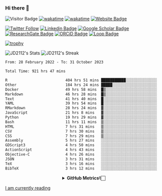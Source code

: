 ### Hi there 👋
![Visitor Badge](https://visitor-badge.laobi.icu/badge?page_id=JD2112.JD2112)
[![wakatime](https://github.com/JD2112/JD2112/actions/workflows/waka-readme.yml/badge.svg)](https://github.com/JD2112/JD2112/actions/workflows/waka-readme.yml)
[![wakatime](https://wakatime.com/badge/user/fe95275f-909a-4147-a45d-624981173898.svg)](https://wakatime.com/@fe95275f-909a-4147-a45d-624981173898)
[![Website Badge](https://img.shields.io/badge/website-informational?style=flat-square)](http://jyotirmoydas.netlify.app)

[![Twitter Follow](https://img.shields.io/twitter/follow/jyotirmoy21?style=social)](https://twitter.com/jyotirmoy21)
[![Linkedin Badge](https://img.shields.io/badge/-jyotirmoy-blue?style=plastic&logo=Linkedin&logoColor=white&link=https://www.linkedin.com/in/dasjyotirmoy/)](https://www.linkedin.com/in/dasjyotirmoy/)
[![Google Scholar Badge](https://img.shields.io/badge/-jyotirmoy-blue?style=plastic&logo=GoogleScholar&logoColor=white&link=https://scholar.google.se/citations?user=IMBYOv8AAAAJ&hl=en)](https://scholar.google.se/citations?user=IMBYOv8AAAAJ&hl=en)
[![ResearchGate Badge](https://img.shields.io/badge/-jyotirmoy-cyan?style=plastic&logo=ResearchGate&logoColor=white&link=https://www.researchgate.net/profile/Jyotirmoy-Das-3)](https://www.researchgate.net/profile/Jyotirmoy-Das-3)
[![ORCiD Badge](https://img.shields.io/badge/-jyotirmoy-green?style=plastic&logo=orcid&logoColor=white&link=https://orcid.org/0000-0002-5649-4658)](https://orcid.org/0000-0002-5649-4658)
[![Loop Badge](https://img.shields.io/badge/-jyotirmoy-orange?style=plastic&logo=Loop&logoColor=white&link=https://loop.frontiersin.org/people/1519976/overview)](https://loop.frontiersin.org/people/1519976/overview)

[![trophy](https://github-profile-trophy.vercel.app/?username=JD2112)](https://github.com/ryo-ma/github-profile-trophy)

<!--
**JD2112/JD2112** is a ✨ _special_ ✨ repository because its `README.md` (this file) appears on your GitHub profile.

Here are some ideas to get you started:

- 🔭 I’m currently working on ...
- 🌱 I’m currently learning ...
- 👯 I’m looking to collaborate on ...
- 🤔 I’m looking for help with ...
- 💬 Ask me about ...
- 📫 How to reach me: ...
- 😄 Pronouns: ...
- ⚡ Fun fact: ...
![JD2112's Top Languages](https://github-readme-stats.vercel.app/api/top-langs/?username=JD2112&theme=vue-dark&show_icons=true&hide_border=true&layout=compact)
-->
![JD2112's Stats](https://github-readme-stats.vercel.app/api?username=JD2112&theme=vue-dark&show_icons=true&hide_border=true&count_private=true)
![JD2112's Streak](https://github-readme-streak-stats.herokuapp.com/?user=JD2112&theme=vue-dark&hide_border=true)





<!--START_SECTION:waka-->

```txt
From: 28 February 2022 - To: 31 October 2023

Total Time: 921 hrs 47 mins

R                          404 hrs 51 mins ███████████░░░░░░░░░░░░░░   43.92 %
Other                      184 hrs 24 mins █████░░░░░░░░░░░░░░░░░░░░   20.00 %
Docker                     49 hrs 58 mins  █▒░░░░░░░░░░░░░░░░░░░░░░░   05.42 %
Markdown                   46 hrs 28 mins  █▒░░░░░░░░░░░░░░░░░░░░░░░   05.04 %
Text                       41 hrs 40 mins  █░░░░░░░░░░░░░░░░░░░░░░░░   04.52 %
YAML                       39 hrs 54 mins  █░░░░░░░░░░░░░░░░░░░░░░░░   04.33 %
RMarkdown                  28 hrs 24 mins  ▓░░░░░░░░░░░░░░░░░░░░░░░░   03.08 %
JavaScript                 21 hrs 8 mins   ▓░░░░░░░░░░░░░░░░░░░░░░░░   02.29 %
Python                     19 hrs 29 mins  ▓░░░░░░░░░░░░░░░░░░░░░░░░   02.11 %
Bash                       11 hrs 11 mins  ▒░░░░░░░░░░░░░░░░░░░░░░░░   01.21 %
HTML                       7 hrs 31 mins   ▒░░░░░░░░░░░░░░░░░░░░░░░░   00.82 %
CSV                        7 hrs 30 mins   ▒░░░░░░░░░░░░░░░░░░░░░░░░   00.81 %
CSS                        7 hrs 29 mins   ▒░░░░░░░░░░░░░░░░░░░░░░░░   00.81 %
Assembly                   5 hrs 27 mins   ░░░░░░░░░░░░░░░░░░░░░░░░░   00.59 %
GDScript3                  4 hrs 50 mins   ░░░░░░░░░░░░░░░░░░░░░░░░░   00.52 %
ActionScript               4 hrs 43 mins   ░░░░░░░░░░░░░░░░░░░░░░░░░   00.51 %
Objective-C                4 hrs 26 mins   ░░░░░░░░░░░░░░░░░░░░░░░░░   00.48 %
JSON                       3 hrs 31 mins   ░░░░░░░░░░░░░░░░░░░░░░░░░   00.38 %
TeX                        3 hrs 16 mins   ░░░░░░░░░░░░░░░░░░░░░░░░░   00.35 %
BibTeX                     3 hrs 12 mins   ░░░░░░░░░░░░░░░░░░░░░░░░░   00.35 %
```

<!--END_SECTION:waka-->

<div align="center">
    <details>
        <summary><b>GitHub Metrics👇🏻</b></summary>
    <br>
        
[Get Details](https://metrics.lecoq.io/insights/JD2112)
    </details>
</div>

<a target="_blank" href="https://www.goodreads.com/user/show/21242415-jyotirmoy-das">I am currently reading</a>


